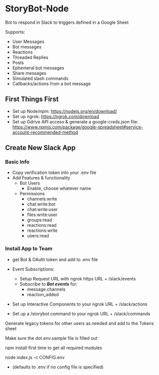# StoryBot-Node

Bot to respond in Slack to triggers defined in a Google Sheet

Supports:
* User Messages
* Bot messages
* Reactions
* Threaded Replies
* Posts
* Ephemeral bot messages
* Share messages
* Simulated slash commands
* Callbacks/actions from a bot message

## First Things First

* Set up Node/npm: https://nodejs.org/en/download/
* Set up ngrok: https://ngrok.com/download
* Set up Gdrive API access & generate a google-creds.json file: https://www.npmjs.com/package/google-spreadsheet#service-account-recommended-method

## Create New Slack App

### Basic Info
* Copy verification token into your .env file
* Add Features & functionality
    * Bot Users
        * Enable, choose whatever name
    * Permissions
        * channels:write
        * chat:write:bot 
        * chat:write:user
        * files:write:user
        * groups:read
        * reactions:read
        * reactions:write
        * users:read

### Install App to Team

* get Bot & OAuth token and add to .env file

* Event Subscriptions:
    * Setup Request URL with ngrok https URL + /slack/events
    * Subscribe to ***Bot events*** for:
        * message.channels
        * reaction_added
* Set up Interactive Components to your ngrok URL + /slack/actions
* Set up a /storybot command to your ngrok URL + /slack/commands

Generate legacy tokens for other users as needed and add to the Tokens sheet

Make sure the dot.env.sample file is filled out

npm install first time to get all required modules

node index.js -c CONFIG.env
* (defaults to .env if no config file is specified)